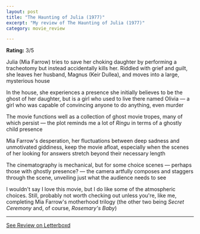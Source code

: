 ```yaml
---
layout: post
title: "The Haunting of Julia (1977)"
excerpt: "My review of The Haunting of Julia (1977)"
category: movie_review

---
```


**Rating:** 3/5

Julia (Mia Farrow) tries to save her choking daughter by performing a tracheotomy but instead accidentally kills her. Riddled with grief and guilt, she leaves her husband, Magnus (Keir Dullea), and moves into a large, mysterious house

In the house, she experiences a presence she initially believes to be the ghost of her daughter, but is a girl who used to live there named Olivia — a girl who was capable of convincing anyone to do anything, even murder

The movie functions well as a collection of ghost movie tropes, many of which persist — the plot reminds me a lot of <i>Ringu</i> in terms of a ghostly child presence

Mia Farrow's desperation, her fluctuations between deep sadness and unmotivated giddiness, keep the movie afloat, especially when the scenes of her looking for answers stretch beyond their necessary length

The cinematography is mechanical, but for some choice scenes — perhaps those with ghostly presence? — the camera artfully composes and staggers through the scene, unveiling just what the audience needs to see

I wouldn't say I love this movie, but I do like some of the atmospheric choices. Still, probably not worth checking out unless you're, like me, completing Mia Farrow's motherhood trilogy (the other two being <i>Secret Ceremony</i> and, of course, <i>Rosemary's Baby</i>)

<hr>

[See Review on Letterboxd](https://boxd.it/4DjjKX)
